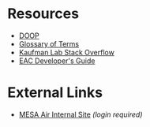 # Resources

- [DOOP](https://kaufman-lab.github.io/doop) 
- [Glossary of Terms](glossary.md)
- [Kaufman Lab Stack Overflow](https://stackoverflow.com/c/kaufman-lab/questions)
- [EAC Developer's Guide](https://kaufman-lab.github.io/eac-devguide/)

# External Links

- [MESA Air Internal Site](https://www.uwchscc.org/MESAAP) _(login required)_
